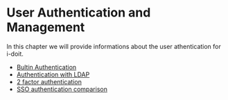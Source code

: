 # User Authentication and Management

In this chapter we will provide informations about the user athentication for i-doit.

- [Bultin Authentication](./builtin-authentication/index.md)
- [Authentication with LDAP](./ldap-directory/index.md)
- [2 factor authentication](./2fa/index.md)
- [SSO authentication comparison](./sso-comparison/index.md)
